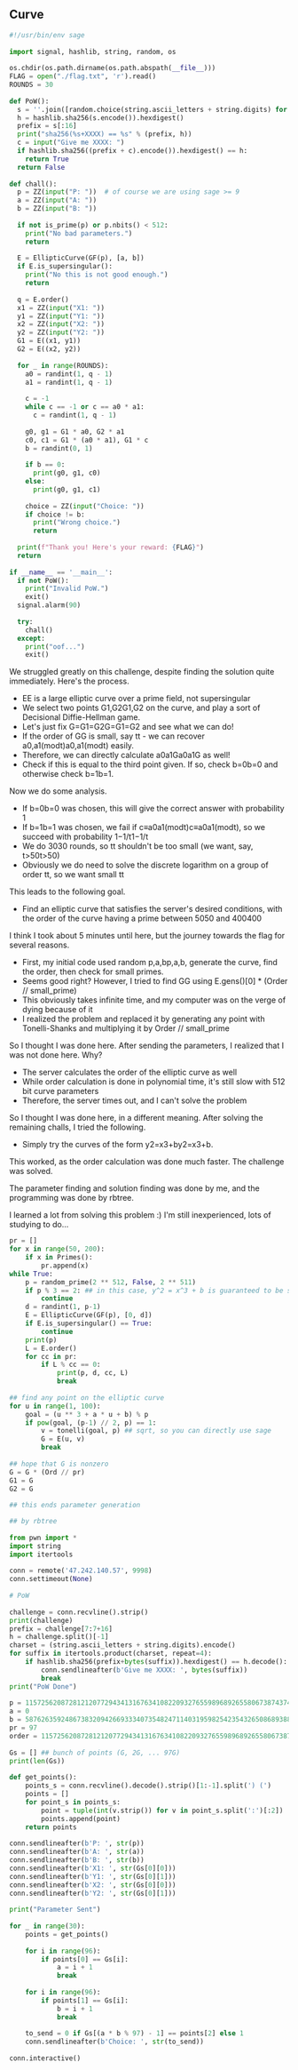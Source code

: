 ## Curve

```python
#!/usr/bin/env sage
 
import signal, hashlib, string, random, os 
 
os.chdir(os.path.dirname(os.path.abspath(__file__)))
FLAG = open("./flag.txt", 'r').read()
ROUNDS = 30
 
def PoW():
  s = ''.join([random.choice(string.ascii_letters + string.digits) for _ in range(20)])
  h = hashlib.sha256(s.encode()).hexdigest()
  prefix = s[:16]
  print("sha256(%s+XXXX) == %s" % (prefix, h))
  c = input("Give me XXXX: ")
  if hashlib.sha256((prefix + c).encode()).hexdigest() == h:
    return True 
  return False
 
def chall():
  p = ZZ(input("P: "))  # of course we are using sage >= 9
  a = ZZ(input("A: "))
  b = ZZ(input("B: "))
 
  if not is_prime(p) or p.nbits() < 512:
    print("No bad parameters.")
    return
 
  E = EllipticCurve(GF(p), [a, b])
  if E.is_supersingular():
    print("No this is not good enough.")
    return
 
  q = E.order()
  x1 = ZZ(input("X1: "))
  y1 = ZZ(input("Y1: "))
  x2 = ZZ(input("X2: "))
  y2 = ZZ(input("Y2: "))
  G1 = E((x1, y1))
  G2 = E((x2, y2))
 
  for _ in range(ROUNDS):
    a0 = randint(1, q - 1)
    a1 = randint(1, q - 1)
 
    c = -1
    while c == -1 or c == a0 * a1:
      c = randint(1, q - 1)
 
    g0, g1 = G1 * a0, G2 * a1 
    c0, c1 = G1 * (a0 * a1), G1 * c
    b = randint(0, 1)
 
    if b == 0:
      print(g0, g1, c0)
    else:
      print(g0, g1, c1)
 
    choice = ZZ(input("Choice: "))
    if choice != b:
      print("Wrong choice.")
      return
 
  print(f"Thank you! Here's your reward: {FLAG}")
  return 
 
if __name__ == '__main__':
  if not PoW():
    print("Invalid PoW.")
    exit()
  signal.alarm(90)
 
  try:
    chall()
  except:
    print("oof...")
    exit()
```

We struggled greatly on this challenge, despite finding the solution quite immediately. Here's the process.

- EE is a large elliptic curve over a prime field, not supersingular
- We select two points G1,G2G1,G2 on the curve, and play a sort of Decisional Diffie-Hellman game.
- Let's just fix G=G1=G2G=G1=G2 and see what we can do!
- If the order of GG is small, say tt - we can recover a0,a1(modt)a0,a1(modt) easily. 
- Therefore, we can directly calculate a0a1Ga0a1G as well!
- Check if this is equal to the third point given. If so, check b=0b=0 and otherwise check b=1b=1.

Now we do some analysis. 

- If b=0b=0 was chosen, this will give the correct answer with probability 1
- If b=1b=1 was chosen, we fail if c≡a0a1(modt)c≡a0a1(modt), so we succeed with probability 1−1/t1−1/t
- We do 3030 rounds, so tt shouldn't be too small (we want, say, t>50t>50)
- Obviously we do need to solve the discrete logarithm on a group of order tt, so we want small tt

This leads to the following goal.

- Find an elliptic curve that satisfies the server's desired conditions, with the order of the curve having a prime between 5050 and 400400

I think I took about 5 minutes until here, but the journey towards the flag for several reasons.

- First, my initial code used random p,a,bp,a,b, generate the curve, find the order, then check for small primes.
- Seems good right? However, I tried to find GG using E.gens()[0] * (Order // small_prime)
- This obviously takes infinite time, and my computer was on the verge of dying because of it
- I realized the problem and replaced it by generating any point with Tonelli-Shanks and multiplying it by Order // small_prime

So I thought I was done here. After sending the parameters, I realized that I was not done here. Why?

- The server calculates the order of the elliptic curve as well
- While order calculation is done in polynomial time, it's still slow with 512 bit curve parameters
- Therefore, the server times out, and I can't solve the problem

So I thought I was done here, in a different meaning. After solving the remaining challs, I tried the following.

- Simply try the curves of the form y2=x3+by2=x3+b.

This worked, as the order calculation was done much faster. The challenge was solved.

The parameter finding and solution finding was done by me, and the programming was done by rbtree.



I learned a lot from solving this problem :) I'm still inexperienced, lots of studying to do... 

```python
pr = []
for x in range(50, 200):
    if x in Primes():
        pr.append(x)
while True:
    p = random_prime(2 ** 512, False, 2 ** 511)
    if p % 3 == 2: ## in this case, y^2 = x^3 + b is guaranteed to be supersingular
        continue
    d = randint(1, p-1)
    E = EllipticCurve(GF(p), [0, d])
    if E.is_supersingular() == True:
        continue
    print(p)
    L = E.order()
    for cc in pr:
        if L % cc == 0:
            print(p, d, cc, L)
            break
 
## find any point on the elliptic curve
for u in range(1, 100):
    goal = (u ** 3 + a * u + b) % p
    if pow(goal, (p-1) // 2, p) == 1:
        v = tonelli(goal, p) ## sqrt, so you can directly use sage
        G = E(u, v)
        break
 
## hope that G is nonzero
G = G * (Ord // pr)
G1 = G
G2 = G
 
## this ends parameter generation

```

```python
## by rbtree
 
from pwn import *
import string
import itertools
 
conn = remote('47.242.140.57', 9998)
conn.settimeout(None)
 
# PoW
 
challenge = conn.recvline().strip()
print(challenge)
prefix = challenge[7:7+16]
h = challenge.split()[-1]
charset = (string.ascii_letters + string.digits).encode()
for suffix in itertools.product(charset, repeat=4):
    if hashlib.sha256(prefix+bytes(suffix)).hexdigest() == h.decode():
        conn.sendlineafter(b'Give me XXXX: ', bytes(suffix))
        break
print("PoW Done")
 
p = 11572562087281212077294341316763410822093276559896892655806738743748493229131824454041157658617469079306138012813995393545636120267619633658087398895787057 
a = 0
b = 587626359248673832094266933340735482471140319598254235432650868938827936103013631493279303809976008538035914917596142929543705518144408460458007005924570
pr = 97
order = 11572562087281212077294341316763410822093276559896892655806738743748493229131918957581964494921602014693617723606720177358361724985583223555103419211299648
 
Gs = [] ## bunch of points (G, 2G, ... 97G)
print(len(Gs))
 
def get_points():
    points_s = conn.recvline().decode().strip()[1:-1].split(') (')
    points = []
    for point_s in points_s:
        point = tuple(int(v.strip()) for v in point_s.split(':')[:2])
        points.append(point)
    return points
 
conn.sendlineafter(b'P: ', str(p))
conn.sendlineafter(b'A: ', str(a))
conn.sendlineafter(b'B: ', str(b))
conn.sendlineafter(b'X1: ', str(Gs[0][0]))
conn.sendlineafter(b'Y1: ', str(Gs[0][1]))
conn.sendlineafter(b'X2: ', str(Gs[0][0]))
conn.sendlineafter(b'Y2: ', str(Gs[0][1]))
 
print("Parameter Sent")
 
for _ in range(30):
    points = get_points()
 
    for i in range(96):
        if points[0] == Gs[i]:
            a = i + 1
            break
 
    for i in range(96):
        if points[1] == Gs[i]:
            b = i + 1
            break
 
    to_send = 0 if Gs[(a * b % 97) - 1] == points[2] else 1
    conn.sendlineafter(b'Choice: ', str(to_send))
 
conn.interactive()

```

